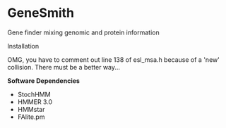 GeneSmith
=========

Gene finder mixing genomic and protein information


Installation

OMG, you have to comment out line 138 of esl_msa.h because of a 'new' collision. There must be a better way...


**Software Dependencies**
* StochHMM
* HMMER 3.0
* HMMstar
* FAlite.pm


